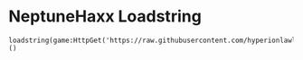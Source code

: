 # NeptuneHaxx Loadstring
```
loadstring(game:HttpGet('https://raw.githubusercontent.com/hyperionlawl/PrismHub/main/PublicScript.lua'))()
```
